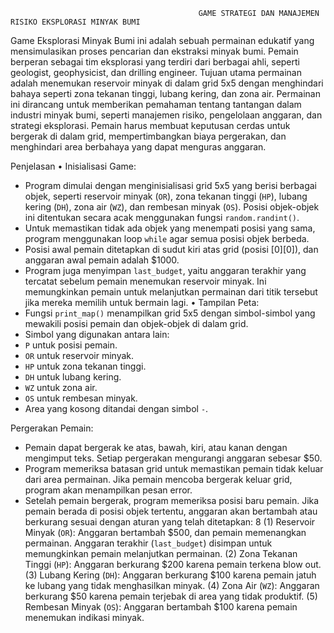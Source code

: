                                               GAME STRATEGI DAN MANAJEMEN RISIKO EKSPLORASI MINYAK BUMI

Game Eksplorasi Minyak Bumi ini adalah sebuah permainan edukatif yang
mensimulasikan proses pencarian dan ekstraksi minyak bumi. Pemain berperan sebagai tim
eksplorasi yang terdiri dari berbagai ahli, seperti geologist, geophysicist, dan drilling
engineer. Tujuan utama permainan adalah menemukan reservoir minyak di dalam grid 5x5
dengan menghindari bahaya seperti zona tekanan tinggi, lubang kering, dan zona air.
Permainan ini dirancang untuk memberikan pemahaman tentang tantangan dalam
industri minyak bumi, seperti manajemen risiko, pengelolaan anggaran, dan strategi
eksplorasi. Pemain harus membuat keputusan cerdas untuk bergerak di dalam grid,
mempertimbangkan biaya pergerakan, dan menghindari area berbahaya yang dapat
menguras anggaran.

Penjelasan
• Inisialisasi Game:
- Program dimulai dengan menginisialisasi grid 5x5 yang berisi berbagai objek, seperti
reservoir minyak (`OR`), zona tekanan tinggi (`HP`), lubang kering (`DH`), zona air
(`WZ`), dan rembesan minyak (`OS`). Posisi objek-objek ini ditentukan secara acak
menggunakan fungsi `random.randint()`.
- Untuk memastikan tidak ada objek yang menempati posisi yang sama, program
menggunakan loop `while` agar semua posisi objek berbeda.
- Posisi awal pemain ditetapkan di sudut kiri atas grid (posisi [0][0]), dan anggaran awal
pemain adalah $1000.
- Program juga menyimpan `last_budget`, yaitu anggaran terakhir yang tercatat sebelum
pemain menemukan reservoir minyak. Ini memungkinkan pemain untuk melanjutkan
permainan dari titik tersebut jika mereka memilih untuk bermain lagi.
• Tampilan Peta:
- Fungsi `print_map()` menampilkan grid 5x5 dengan simbol-simbol yang mewakili posisi
pemain dan objek-objek di dalam grid.
- Simbol yang digunakan antara lain:
- `P` untuk posisi pemain.
- `OR` untuk reservoir minyak.
- `HP` untuk zona tekanan tinggi.
- `DH` untuk lubang kering.
- `WZ` untuk zona air.
- `OS` untuk rembesan minyak.
- Area yang kosong ditandai dengan simbol `-`.

 Pergerakan Pemain:
- Pemain dapat bergerak ke atas, bawah, kiri, atau kanan dengan mengimput teks. Setiap
pergerakan mengurangi anggaran sebesar $50.
- Program memeriksa batasan grid untuk memastikan pemain tidak keluar dari area
permainan. Jika pemain mencoba bergerak keluar grid, program akan menampilkan pesan
error.
- Setelah pemain bergerak, program memeriksa posisi baru pemain. Jika pemain berada di
posisi objek tertentu, anggaran akan bertambah atau berkurang sesuai dengan aturan yang
telah ditetapkan:
8
(1) Reservoir Minyak (`OR`): Anggaran bertambah $500, dan pemain memenangkan
permainan. Anggaran terakhir (`last_budget`) disimpan untuk memungkinkan
pemain melanjutkan permainan.
(2) Zona Tekanan Tinggi (`HP`): Anggaran berkurang $200 karena pemain terkena
blow out.
(3) Lubang Kering (`DH`): Anggaran berkurang $100 karena pemain jatuh ke lubang
yang tidak menghasilkan minyak.
(4) Zona Air (`WZ`): Anggaran berkurang $50 karena pemain terjebak di area yang
tidak produktif.
(5) Rembesan Minyak (`OS`): Anggaran bertambah $100 karena pemain menemukan
indikasi minyak. 
